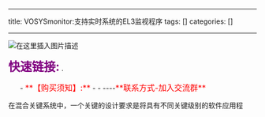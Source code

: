 
--- 
title:  VOSYSmonitor:支持实时系统的EL3监视程序 
tags: []
categories: [] 

---
<img src="https://img-blog.csdnimg.cn/cd0de6cd4f0d4196a4c5a00bfd51c433.png" alt="在这里插入图片描述"> 

>  
 <font color="purple" size="5">**快速链接:**</font> .   
 <ul>
  -  <font color="red" size="3">**【购买须知】:**</font>
  - 
  -  ----<font color="red" size="3">**联系方式-加入交流群**</font>
 </ul> 


在混合关键系统中，一个关键的设计要求是将具有不同关键级别的软件应用程
